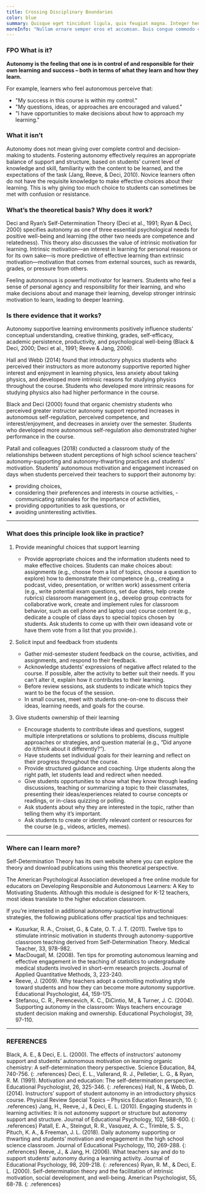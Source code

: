 ```yaml
---
title: Crossing Disciplinary Boundaries
color: blue
summary: Quisque eget tincidunt ligula, quis feugiat magna. Integer hendrerit massa eget quam dictum scelerisque. Morbi…
moreInfo: "Nullam ornare semper eros et accumsan. Duis congue commodo congue. Praesent sit amet lacus quis elit tempus vestibulum ac non metus. Pellentesque malesuada consectetur turpis, at egestas enim hendrerit eget. Aenean ac ornare nibh, sit amet sagittis velit. Mauris nisl sapien, eleifend nec consequat tempus, tincidunt id nisl. Fusce pharetra in eros ut tempus. Suspendisse lobortis ut dui vel viverra. Aliquam efficitur venenatis turpis vel accumsan. Cras consequat auctor libero ut convallis. Praesent a pretium metus, vitae commodo nisi. Sed laoreet bibendum lectus."
---
```

### FPO What is it?

**Autonomy is the feeling that one is in control of and responsible for their own learning and success – both in terms of what they learn and how they learn.**

For example, learners who feel autonomous perceive that:
 
   - "My success in this course is within my control."
   - "My questions, ideas, or approaches are encouraged and valued." 
   - "I have opportunities to make decisions about how to approach my learning."

### What it isn’t
Autonomy does not mean giving over complete control and decision-making to students. Fostering autonomy effectively requires an appropriate balance of support and structure, based on students’ current level of knowledge and skill, familiarity with the content to be learned, and the expectations of the task (Jang, Reeve, & Deci, 2010). Novice learners often do not have the requisite knowledge to make effective choices about their learning. This is why giving too much choice to students can sometimes be met with confusion or resistance.


### What’s the theoretical basis? Why does it work?
Deci and Ryan’s Self-Determination Theory (Deci et al., 1991; Ryan & Deci, 2000) specifies autonomy as one of three essential psychological needs for positive well-being and learning (the other two needs are competence and relatedness). This theory also discusses the value of intrinsic motivation for learning. Intrinsic motivation—an interest in learning for personal reasons or for its own sake—is more predictive of effective learning than extrinsic motivation—motivation that comes from external sources, such as rewards, grades, or pressure from others.

Feeling autonomous is powerful motivator for learners. Students who feel a sense of personal agency and responsibility for their learning, and who make decisions about and manage their learning, develop stronger intrinsic motivation to learn, leading to deeper learning.


### Is there evidence that it works?
Autonomy supportive learning environments positively influence students’ conceptual understanding, creative thinking, grades, self-efficacy, academic persistence, productivity, and psychological well-being (Black & Deci, 2000; Deci et al., 1991; Reeve & Jang, 2006).

Hall and Webb (2014) found that introductory physics students who perceived their instructors as more autonomy supportive reported higher interest and enjoyment in learning physics, less anxiety about taking physics, and developed more intrinsic reasons for studying physics throughout the course. Students who developed more intrinsic reasons for studying physics also had higher performance in the course.

Black and Deci (2000) found that organic chemistry students who perceived greater instructor autonomy support reported increases in autonomous self-regulation, perceived competence, and interest/enjoyment, and decreases in anxiety over the semester. Students who developed more autonomous self-regulation also demonstrated higher performance in the course.

Patall and colleagues (2018) conducted a classroom study of the relationships between student perceptions of high school science teachers’ autonomy-supporting and autonomy-thwarting practices and students’ motivation. Students’ autonomous motivation and engagement increased on days when students perceived their teachers to support their autonomy by:
- providing choices,
- considering their preferences and interests in course activities, - communicating rationales for the importance of activities,
- providing opportunities to ask questions, or
- avoiding uninteresting activities.


----


### What does this principle look like in practice?
1. Provide meaningful choices that support learning

    - Provide appropriate choices and the information students need to make effective choices. Students can make choices about:
        assignments (e.g., choose from a list of topics, choose a question to explore)
        how to demonstrate their competence (e.g., creating a podcast, video, presentation, or written work)
        assessment criteria (e.g., write potential exam questions, set due dates, help create rubrics)
        classroom management (e.g., develop group contracts for collaborative work, create and implement rules for classroom behavior, such as cell phone and laptop use)
        course content (e.g., dedicate a couple of class days to special topics chosen by students. Ask students to come up with their own ideasand vote or have them vote from a list that you provide.).


2. Solicit input and feedback from students

    - Gather mid-semester student feedback on the course, activities, and assignments, and respond to their feedback.
    - Acknowledge students’ expressions of negative affect related to the course. If possible, alter the activity to better suit their needs. If you can't alter it, explain how it contributes to their learning.
    - Before review sessions, ask students to indicate which topics they want to be the focus of the session.
    - In small courses, meet with students one-on-one to discuss their ideas, learning needs, and goals for the course.


3. Give students ownership of their learning

    - Encourage students to contribute ideas and questions, suggest multiple interpretations or solutions to problems, discuss multiple approaches or strategies, and question material (e.g., “Did anyone do it/think about it differently?”).
    - Have students set individual goals for their learning and reflect on their progress throughout the course.
    - Provide structured guidance and coaching. Urge students along the right path, let students lead and redirect when needed.
    - Give students opportunities to show what they know through leading discussions, teaching or summarizing a topic to their classmates, presenting their ideas/experiences related to course concepts or readings, or in-class quizzing or polling.
    - Ask students about why they are interested in the topic, rather than telling them why it’s important.
    - Ask students to create or identify relevant content or resources for the course (e.g., videos, articles, memes).


----


### Where can I learn more?

Self-Determination Theory has its own website where you can explore the theory and download publications using this theoretical perspective.

The American Psychological Association developed a free online module for educators on Developing Responsible and Autonomous Learners: A Key to Motivating Students. Although this module is designed for K-12 teachers, most ideas translate to the higher education classroom.

If you’re interested in additional autonomy-supportive instructional strategies, the following publications offer practical tips and techniques:

- Kusurkar, R. A., Croiset, G., & Cate, O. T. J. T. (2011). Twelve tips to stimulate intrinsic motivation in students through autonomy-supportive classroom teaching derived from Self-Determination Theory. Medical Teacher, 33, 978-982.
- MacDougall, M. (2008). Ten tips for promoting autonomous learning and effective engagement in the teaching of statistics to undergraduate medical students involved in short-erm research projects. Journal of Applied Quantitative Methods, 3, 223-240.
- Reeve, J. (2009). Why teachers adopt a controlling motivating style toward students and how they can become more autonomy supportive. Educational Psychologist, 44, 159-175.
- Stefanou, C. R., Perencevich, K. C., DiCintio, M., & Turner, J. C. (2004). Supporting autonomy in the classroom: Ways teachers encourage student decision making and ownership. Educational Psychologist, 39, 97-110.

----


### REFERENCES
Black, A. E., & Deci, E. L. (2000). The effects of instructors’ autonomy support and students’ autonomous motivation on learning organic chemistry: A self-determination theory perspective. Science Education, 84, 740-756.
{: .references}
Deci, E. L., Vallerand, R. J., Pelletier, L. G., & Ryan, R. M. (1991). Motivation and education: The self-determination perspective. Educational Psychologist, 26, 325-346.
{: .references}
Hall, N., & Webb, D. (2014). Instructors’ support of student autonomy in an introductory physics course. Physical Review Special Topics – Physics Education Research, 10.
{: .references}
Jang, H., Reeve, J., & Deci, E. L. (2010). Engaging students in learning activities: It is not autonomy support or structure but autonomy support and structure. Journal of Educational Psychology, 102, 588-600.
{: .references}
Patall, E. A., Steingut, R. R., Vasquez, A. C., Trimble, S. S., Pituch, K. A., & Freeman, J. L. (2018). Daily autonomy supporting or thwarting and students’ motivation and engagement in the high school science classroom. Journal of Educational Psychology, 110, 269-288.
{: .references}
Reeve, J., & Jang, H. (2006). What teachers say and do to support students’ autonomy during a learning activity. Journal of Educational Psychology, 98, 209-218.
{: .references}
Ryan, R. M., & Deci, E. L. (2000). Self-determination theory and the facilitation of intrinsic motivation, social development, and well-being. American Psychologist, 55, 68-78.
{: .references}